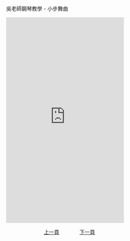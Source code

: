 ﻿---
keywords: 吳老師鋼琴教學 - 小步舞曲
---
吳老師鋼琴教學 - 小步舞曲

<iframe width="320" height="560" src="https://www.youtube.com/embed/VvqL_rvC2RQ" title="小步舞曲" frameborder="0" allow="accelerometer; autoplay; clipboard-write; encrypted-media; gyroscope; picture-in-picture; web-share" allowfullscreen></iframe>


&nbsp;&nbsp;&nbsp;&nbsp;&nbsp;&nbsp;&nbsp;&nbsp;&nbsp;&nbsp;&nbsp;&nbsp;
&nbsp;&nbsp;&nbsp;&nbsp;&nbsp;&nbsp;&nbsp;&nbsp;&nbsp;&nbsp;&nbsp;&nbsp;
[上一頁](T-EdelWeiss)
&nbsp;&nbsp;&nbsp;&nbsp;&nbsp;&nbsp;&nbsp;&nbsp;&nbsp;&nbsp;&nbsp;&nbsp;
[下一頁](T-MyHeartWillGoOn)






